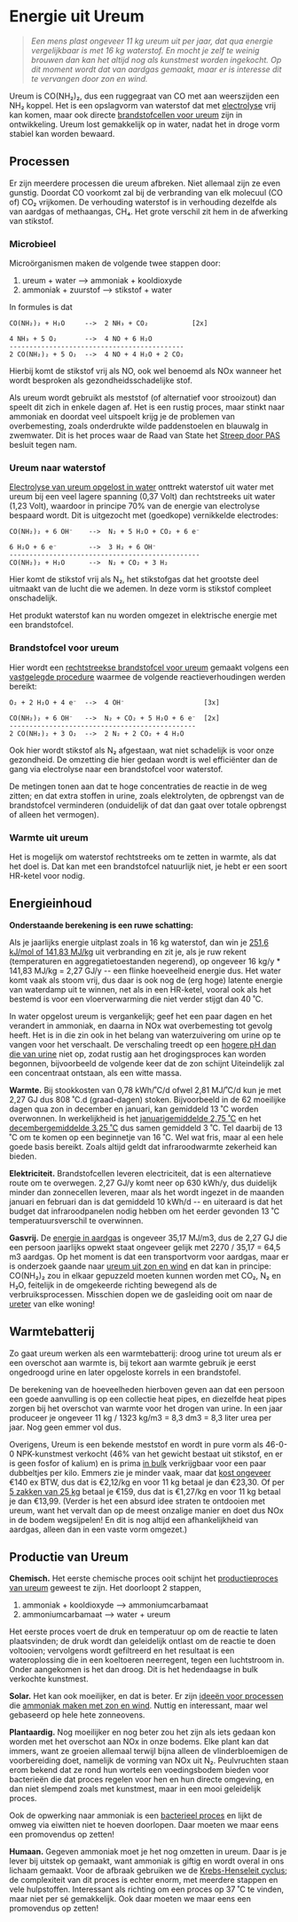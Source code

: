 # Energie uit Ureum

> *Een mens plast ongeveer 11 kg ureum uit per jaar, dat qua
> energie vergelijkbaar is met 16 kg waterstof.  En mocht je
> zelf te weinig brouwen dan kan het altijd nog als kunstmest
> worden ingekocht.  Op dit moment wordt dat van aardgas gemaakt,
> maar er is interesse dit te vervangen door zon en wind.*

Ureum is CO(NH₂)₂, dus een ruggegraat van CO met aan weerszijden
een NH₂ koppel.  Het is een opslagvorm van waterstof dat met
[electrolyse](https://suttonfruit.com/pics/urea_electrolysis.pdf)
vrij kan komen, maar ook directe
[brandstofcellen voor ureum](https://strathprints.strath.ac.uk/34081/1/TAOb924786f.pdf)
zijn in ontwikkeling.  Ureum lost gemakkelijk op in water, nadat
het in droge vorm stabiel kan worden bewaard.


## Processen

Er zijn meerdere processen die ureum afbreken.  Niet allemaal
zijn ze even gunstig.  Doordat CO voorkomt zal bij de verbranding
van elk molecuul (CO of) CO₂ vrijkomen.  De verhouding waterstof is in
verhouding dezelfde als van aardgas of methaangas, CH₄.  Het
grote verschil zit hem in de afwerking van stikstof.

### Microbieel

Microörganismen maken de volgende twee stappen door:

 1. ureum + water --> ammoniak + kooldioxyde
 2. ammoniak + zuurstof --> stikstof + water

In formules is dat

```
CO(NH₂)₂ + H₂O     -->  2 NH₃ + CO₂           [2x]

4 NH₃ + 5 O₂       -->  4 NO + 6 H₂O
--------------------------------------------
2 CO(NH₂)₂ + 5 O₂  -->  4 NO + 4 H₂O + 2 CO₂
```

Hierbij komt de stikstof vrij als NO, ook wel benoemd
als NOx wanneer het wordt besproken als
gezondheidsschadelijke stof.

Als ureum wordt gebruikt als meststof (of alternatief
voor strooizout) dan speelt dit zich in enkele dagen
af.  Het is een rustig proces, maar stinkt naar
ammoniak en doordat veel uitspoelt krijg je de problemen
van overbemesting, zoals onderdrukte wilde paddenstoelen
en blauwalg in zwemwater.  Dit is het proces waar de
Raad van State het
[Streep door PAS](https://www.raadvanstate.nl/@115651/pas-mag/)
besluit tegen nam.

### Ureum naar waterstof

[Electrolyse van ureum opgelost in water](https://suttonfruit.com/pics/urea_electrolysis.pdf)
onttrekt waterstof uit water met ureum bij een veel
lagere spanning (0,37 Volt) dan rechtstreeks uit water (1,23 Volt),
waardoor in principe 70% van de energie van electrolyse bespaard wordt.
Dit is uitgezocht met (goedkope) vernikkelde electrodes:

```
CO(NH₂)₂ + 6 OH⁻    -->  N₂ + 5 H₂O + CO₂ + 6 e⁻

6 H₂O + 6 e⁻        -->  3 H₂ + 6 OH⁻
------------------------------------------------
CO(NH₂)₂ + H₂O      -->  N₂ + CO₂ + 3 H₂
```

Hier komt de stikstof vrij als N₂, het stikstofgas dat
het grootste deel uitmaakt van de lucht die we ademen.
In deze vorm is stikstof compleet onschadelijk.

Het produkt waterstof kan nu worden omgezet in elektrische
energie met een brandstofcel.

### Brandstofcel voor ureum

Hier wordt een
[rechtstreekse brandstofcel voor ureum](https://strathprints.strath.ac.uk/34081/1/TAOb924786f.pdf)
gemaakt volgens een
[vastgelegde procedure](http://www.rsc.org/suppdata/EE/b9/b924786f/b924786f.pdf)
waarmee de volgende reactieverhoudingen werden bereikt:

```
O₂ + 2 H₂O + 4 e⁻  -->  4 OH⁻                    [3x]

CO(NH₂)₂ + 6 OH⁻   -->  N₂ + CO₂ + 5 H₂O + 6 e⁻  [2x]
-----------------------------------------------
2 CO(NH₂)₂ + 3 O₂  -->  2 N₂ + 2 CO₂ + 4 H₂O
```

Ook hier wordt stikstof als N₂ afgestaan, wat niet
schadelijk is voor onze gezondheid.  De omzetting
die hier gedaan wordt is wel efficiënter dan de
gang via electrolyse naar een brandstofcel voor
waterstof.

De metingen tonen aan dat te hoge concentraties de
reactie in de weg zitten; en dat extra stoffen in
urine, zoals elektrolyten, de opbrengst van de
brandstofcel verminderen (onduidelijk of dat dan
gaat over totale opbrengst of alleen het vermogen).

### Warmte uit ureum

Het is mogelijk om waterstof rechtstreeks om te
zetten in warmte, als dat het doel is.  Dat kan
met een brandstofcel natuurlijk niet, je hebt
er een soort HR-ketel voor nodig.

## Energieinhoud

**Onderstaande berekening is een ruwe schatting:**

Als je jaarlijks energie uitplast zoals in 16 kg waterstof, dan win je
[251,6 kJ/mol of 141,83 MJ/kg](https://www.quora.com/How-much-energy-is-produced-when-one-mole-hydrogen-is-burnt?share=1)
uit verbranding en zit je, als je ruw rekent
(temperaturen en aggregatietoestanden negerend), op ongeveer
16 kg/y * 141,83 MJ/kg = 2,27 GJ/y -- een flinke hoeveelheid energie
dus.  Het water komt vaak als stoom vrij, dus daar is ook nog de
(erg hoge) latente energie van waterdamp uit te winnen, net als in
een HR-ketel, vooral ook als het bestemd is voor een vloerverwarming
die niet verder stijgt dan 40 ˚C.

In water opgelost ureum is vergankelijk; geef het een paar dagen en het verandert in
ammoniak, en daarna in NOx wat overbemesting tot gevolg heeft.  Het
is in die zin ook in het belang van waterzuivering om urine op te
vangen voor het verschaalt.  De verschaling treedt op een
[hogere pH dan die van urine](https://theconversation.com/we-found-a-way-to-turn-urine-into-solid-fertiliser-it-could-make-farming-more-sustainable-148877)
niet op, zodat rustig aan het drogingsproces kan worden begonnen,
bijvoorbeeld de volgende keer dat de zon schijnt  Uiteindelijk
zal een concentraat ontstaan, als een witte massa.

**Warmte.**
Bij stookkosten van 0,78 kWh/˚C/d ofwel 2,81 MJ/˚C/d kun je met
2,27 GJ dus 808 ˚C.d (graad-dagen) stoken.  Bijvoorbeeld in de
62 moeilijke dagen qua zon in december en januari,
kan gemiddeld 13 ˚C worden overwonnen.  In werkelijkheid is het
[januarigemiddelde 2,75 ˚C](https://www.knmi.nl/klimaat-viewer/kaarten/temperatuur/gemiddelde-temperatuur/januari/Periode_1991-2020)
en het
[decembergemiddelde 3,25 ˚C](https://www.knmi.nl/klimaat-viewer/kaarten/temperatuur/gemiddelde-temperatuur/december/Periode_1991-2020)
dus samen gemiddeld 3 ˚C.  Tel daarbij de 13 ˚C om te komen op
een beginnetje van 16 ˚C.  Wel wat fris, maar al een hele goede
basis bereikt.  Zoals altijd geldt dat infraroodwarmte zekerheid
kan bieden.

**Elektriciteit.**
Brandstofcellen leveren electriciteit, dat is een alternatieve
route om te overwegen.  2,27 GJ/y komt neer op 630 kWh/y, dus
duidelijk minder dan zonnecellen leveren, maar als het wordt
ingezet in de maanden januari en februari dan is dat gemiddeld
10 kWh/d -- en uiteraard is dat het budget dat infraroodpanelen
nodig hebben om het eerder gevonden 13 ˚C temperatuursverschil
te overwinnen.

**Gasvrij.**
De [energie in aardgas](https://www.energieconsultant.nl/energiemarkt/energie-berekeningen-uit-de-praktijk/omrekening-van-m3-n-naar-kwh/)
is ongeveer 35,17 MJ/m3, dus de 2,27 GJ die een persoon
jaarlijks opwekt staat ongeveer gelijk met
2270 / 35,17 = 64,5 m3 aardgas.  Op het moment is dat een
transportvorm voor aardgas, maar er is onderzoek gaande naar
[ureum uit zon en wind](https://dutch.alibaba.com/Popular/CN_urea-n46-granular-fertilizer-Trade.html)
en dat kan in principe: CO(NH₂)₂ zou in elkaar gepuzzeld
moeten kunnen worden met CO₂, N₂ en H₂O, feitelijk in de
omgekeerde richting bewegend als de verbruiksprocessen.
Misschien dopen we de gasleiding ooit om naar de
[ureter](https://nl.wikipedia.org/wiki/Ureter) van elke
woning!


## Warmtebatterij

Zo gaat ureum werken als een warmtebatterij: droog urine tot
ureum als er een overschot aan warmte is, bij tekort aan warmte
gebruik je eerst ongedroogd urine en later opgeloste korrels
in een brandstofel.

De berekening van de hoeveelheden hierboven geven aan dat een
persoon een goede aanvulling is op een collectie heat pipes,
en diezelfde heat pipes zorgen bij het overschot van warmte
voor het drogen van urine.  In een jaar produceer je ongeveer
11 kg / 1323 kg/m3 = 8,3 dm3 = 8,3 liter urea per jaar.  Nog
geen emmer vol dus.

Overigens, Ureum is een bekende meststof en wordt in
pure vorm als 46-0-0 NPK-kunstmest verkocht (46% van het gewicht
bestaat uit stikstof, en er is geen fosfor of kalium) en is
prima
[in bulk](https://dutch.alibaba.com/Popular/CN_urea-n46-granular-fertilizer-Trade.html)
verkrijgbaar voor een paar dubbeltjes per kilo.
Emmers zie je minder vaak, maar dat
[kost ongeveer](https://www.nederlandsezouthandel.nl/ureum-dooikorrels/)
€140 ex BTW, dus dat is €2,12/kg en voor 11 kg betaal je dan
€23,30.  Of per
[5 zakken van 25 kg](https://www.strooizoutgigant.nl/dooikorrels/5-zakken-dooikorrels)
betaal je €159, dus dat is €1,27/kg en voor 11 kg betaal je
dan €13,99.
(Verder is het een absurd idee straten te ontdooien met
ureum, want het vervalt dan op de meest onzalige manier en
doet dus NOx in de bodem wegsijpelen!  En dit is nog altijd
een afhankelijkheid van aardgas, alleen dan in een vaste
vorm omgezet.)


## Productie van Ureum

**Chemisch.**
Het eerste chemische proces ooit schijnt het
[productieproces van ureum](https://chemicalengineeringworld.com/urea-manufacturing-process/)
geweest te zijn.  Het doorloopt 2 stappen,

 1. ammoniak + kooldioxyde --> ammoniumcarbamaat
 2. ammoniumcarbamaat --> water + ureum

Het eerste proces voert de druk en temperatuur op
om de reactie te laten plaatsvinden; de druk wordt
dan geleidelijk ontlast om de reactie te doen voltooien;
vervolgens wordt gefiltreerd en het resultaat is een
wateroplossing die in een koeltoeren neerregent, tegen
een luchtstroom in.  Onder aangekomen is het dan droog.
Dit is het hedendaagse in bulk verkochte kunstmest.

**Solar.**
Het kan ook moeilijker, en dat is beter.  Er zijn
[ideeën voor processen](https://www.pv-magazine.com/2021/05/20/hybrid-wind-solar-could-make-green-ammonia-cost-competitive-in-niche-markets-by-2030/)
die
[ammoniak maken met zon en wind](https://www.energy.gov/sites/prod/files/2019/04/f61/CSP%20Summit2019%20SNL%20Ambrosini%20STAP.pdf).  Nuttig en interessant, maar wel gebaseerd op hele
hete zonneovens.

**Plantaardig.**
Nog moeilijker en nog beter zou het zijn
als iets gedaan kon worden met het overschot aan
NOx in onze bodems.  Elke plant kan dat immers,
want ze groeien allemaal terwijl bijna alleen de
vlinderbloemigen de voorbereiding doet, namelijk
de vorming van NOx uit N₂.
Peulvruchten staan erom bekend dat ze rond
hun wortels een voedingsbodem bieden voor bacterieën
die dat proces regelen voor hen en hun directe omgeving,
en dan niet slempend zoals met kunstmest, maar in een
mooi geleidelijk proces.

Ook de opwerking naar ammoniak is een
[bacterieel proces](https://duckduckgo.com/?q=ammonia+bacterial+cycle&t=ffab&atb=v214-1&iar=images&iax=images&ia=images&iai=https%3A%2F%2Fwww.researchgate.net%2Fprofile%2FHazel_Barton%2Fpublication%2F272651851%2Ffigure%2Fdownload%2Ffig2%2FAS%3A667785348784128%401536223842075%2FThe-degradation-of-urea-and-the-nitrogen-cycle-A-A-simplification-of-the-breakdown-of.ppm)
en lijkt de omweg via eiwitten niet te hoeven doorlopen.
Daar moeten we maar eens een promovendus op zetten!

**Humaan.**
Gegeven ammoniak moet je het nog omzetten in ureum.
Daar is je lever bij uitstek op gemaakt, want ammoniak
is giftig en wordt overal in ons lichaam gemaakt.  Voor
de afbraak gebruiken we de
[Krebs-Henseleit cyclus](https://en.wikipedia.org/wiki/Krebs-Henseleit_cycle);
de complexiteit van dit proces is echter enorm, met
meerdere stappen en vele hulpstoffen.  Interessant als
richting om een proces op 37 ˚C te vinden, maar niet
per sé gemakkelijk.  Ook daar moeten we maar eens een
promovendus op zetten!


